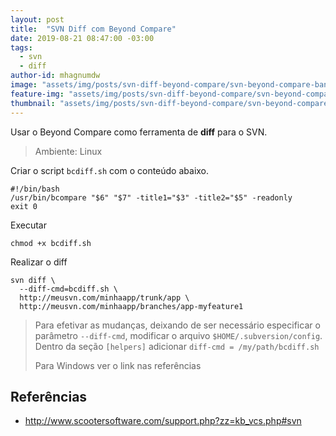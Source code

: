 ```yaml
---
layout: post
title:  "SVN Diff com Beyond Compare"
date: 2019-08-21 08:47:00 -03:00
tags:
  - svn
  - diff
author-id: mhagnumdw
image: "assets/img/posts/svn-diff-beyond-compare/svn-beyond-compare-banner.png"
feature-img: "assets/img/posts/svn-diff-beyond-compare/svn-beyond-compare-banner.png"
thumbnail: "assets/img/posts/svn-diff-beyond-compare/svn-beyond-compare-banner.png"
---
```


Usar o Beyond Compare como ferramenta de **diff** para o SVN.

<!--more-->

> Ambiente: Linux

Criar o script `bcdiff.sh` com o conteúdo abaixo.

```shell
#!/bin/bash
/usr/bin/bcompare "$6" "$7" -title1="$3" -title2="$5" -readonly
exit 0
```

Executar

```shell
chmod +x bcdiff.sh
```

Realizar o diff

```shell
svn diff \
  --diff-cmd=bcdiff.sh \
  http://meusvn.com/minhaapp/trunk/app \
  http://meusvn.com/minhaapp/branches/app-myfeature1
```

> Para efetivar as mudanças, deixando de ser necessário especificar o parâmetro `--diff-cmd`, modificar o arquivo `$HOME/.subversion/config`. Dentro da seção `[helpers]` adicionar `diff-cmd = /my/path/bcdiff.sh`
>
> Para Windows ver o link nas referências

## Referências

- <http://www.scootersoftware.com/support.php?zz=kb_vcs.php#svn>
